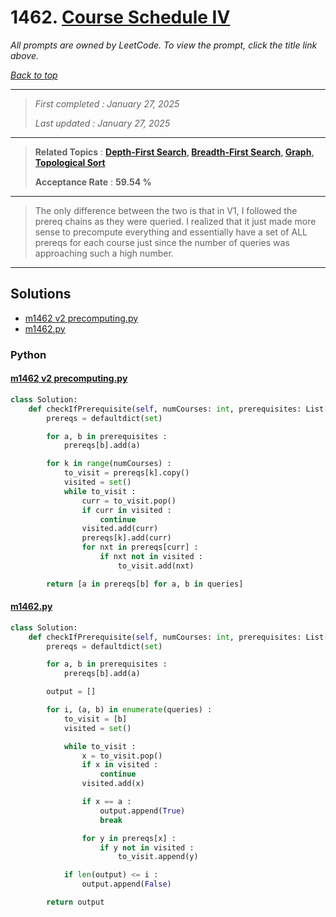 # 1462. [Course Schedule IV](<https://leetcode.com/problems/course-schedule-iv>)

*All prompts are owned by LeetCode. To view the prompt, click the title link above.*

*[Back to top](<../README.md>)*

------

> *First completed : January 27, 2025*
>
> *Last updated : January 27, 2025*

------

> **Related Topics** : **[Depth-First Search](<by_topic/Depth-First Search.md>), [Breadth-First Search](<by_topic/Breadth-First Search.md>), [Graph](<by_topic/Graph.md>), [Topological Sort](<by_topic/Topological Sort.md>)**
>
> **Acceptance Rate** : **59.54 %**

------

> The only difference between the two is that in V1, I followed the prereq
> chains as they were queried. I realized that it just made more sense to
> precompute everything and essentially have a set of ALL prereqs
> for each course just since the number of queries was approaching such
> a high number.
> 

------

## Solutions

- [m1462 v2 precomputing.py](<../my-submissions/m1462 v2 precomputing.py>)
- [m1462.py](<../my-submissions/m1462.py>)
### Python
#### [m1462 v2 precomputing.py](<../my-submissions/m1462 v2 precomputing.py>)
```Python
class Solution:
    def checkIfPrerequisite(self, numCourses: int, prerequisites: List[List[int]], queries: List[List[int]]) -> List[bool]:
        prereqs = defaultdict(set)

        for a, b in prerequisites :
            prereqs[b].add(a)

        for k in range(numCourses) :
            to_visit = prereqs[k].copy()
            visited = set()
            while to_visit :
                curr = to_visit.pop()
                if curr in visited :
                    continue
                visited.add(curr)
                prereqs[k].add(curr)
                for nxt in prereqs[curr] :
                    if nxt not in visited :
                        to_visit.add(nxt)

        return [a in prereqs[b] for a, b in queries]
```

#### [m1462.py](<../my-submissions/m1462.py>)
```Python
class Solution:
    def checkIfPrerequisite(self, numCourses: int, prerequisites: List[List[int]], queries: List[List[int]]) -> List[bool]:
        prereqs = defaultdict(set)

        for a, b in prerequisites :
            prereqs[b].add(a)

        output = []

        for i, (a, b) in enumerate(queries) :
            to_visit = [b]
            visited = set()

            while to_visit :
                x = to_visit.pop()
                if x in visited :
                    continue
                visited.add(x)

                if x == a :
                    output.append(True)
                    break

                for y in prereqs[x] :
                    if y not in visited :
                        to_visit.append(y)

            if len(output) <= i :
                output.append(False)

        return output
```

